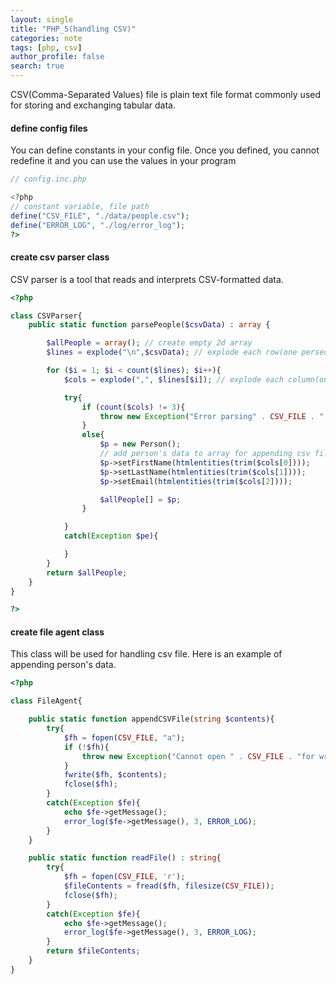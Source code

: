 ```yaml
---
layout: single
title: "PHP_5(handling CSV)"
categories: note
tags: [php, csv]
author_profile: false
search: true
---
```


CSV(Comma-Separated Values) file is plain text file format commonly used for storing and exchanging tabular data.

#### define config files

You can define constants in your config file.
Once you defined, you cannot redefine it and you can use the values in your program

```php
// config.inc.php

<?php
// constant variable, file path
define("CSV_FILE", "./data/people.csv");
define("ERROR_LOG", "./log/error_log");
?>
```

#### create csv parser class

CSV parser is a tool that reads and interprets CSV-formatted data.

```php
<?php

class CSVParser{
    public static function parsePeople($csvData) : array {

        $allPeople = array(); // create empty 2d array
        $lines = explode("\n",$csvData); // explode each row(one perseon)

        for ($i = 1; $i < count($lines); $i++){
            $cols = explode(",", $lines[$i]); // explode each column(one object of person data)

            try{
                if (count($cols) != 3){
                    throw new Exception("Error parsing" . CSV_FILE . " on line $i");
                }
                else{
                    $p = new Person();
                    // add person's data to array for appending csv file
                    $p->setFirstName(htmlentities(trim($cols[0])));
                    $p->setLastName(htmlentities(trim($cols[1])));
                    $p->setEmail(htmlentities(trim($cols[2])));

                    $allPeople[] = $p;
                }

            }
            catch(Exception $pe){

            }
        }
        return $allPeople;
    }
}

?>
```

#### create file agent class

This class will be used for handling csv file.
Here is an example of appending person's data.

```php
<?php

class FileAgent{

    public static function appendCSVFile(string $contents){
        try{
            $fh = fopen(CSV_FILE, "a");
            if (!$fh){
                throw new Exception("Cannot open " . CSV_FILE . "for writing");
            }
            fwrite($fh, $contents);
            fclose($fh);
        }
        catch(Exception $fe){
            echo $fe->getMessage();
            error_log($fe->getMessage(), 3, ERROR_LOG);
        }
    }

    public static function readFile() : string{
        try{
            $fh = fopen(CSV_FILE, 'r');
            $fileContents = fread($fh, filesize(CSV_FILE));
            fclose($fh);
        }
        catch(Exception $fe){
            echo $fe->getMessage();
            error_log($fe->getMessage(), 3, ERROR_LOG);
        }
        return $fileContents;
    }
}
```
